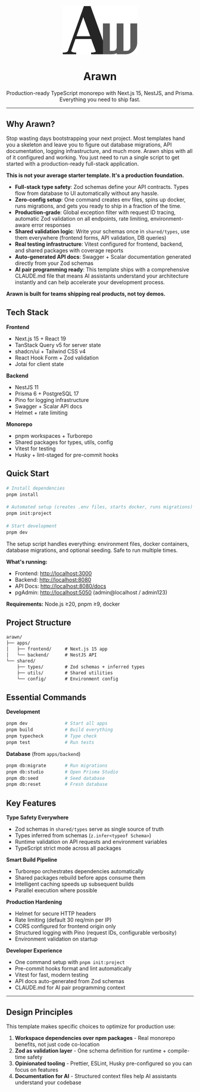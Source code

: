 <div align="center">
  <img src="assets/logo.svg" alt="Arawn Logo" width="200">
  <h1>Arawn</h1>
  <p>Production-ready TypeScript monorepo with Next.js 15, NestJS, and Prisma. Everything you need to ship fast.</p>
</div>

---

## Why Arawn?

Stop wasting days bootstrapping your next project. Most templates hand you a skeleton and leave you to figure out database migrations, API documentation, logging infrastructure, and much more. Arawn ships with all of it configured and working. You just need to run a single script to get started with a production-ready full-stack application.

**This is not your average starter template. It's a production foundation.**

- **Full-stack type safety**: Zod schemas define your API contracts. Types flow from database to UI automatically without any hassle.
- **Zero-config setup**: One command creates env files, spins up docker, runs migrations, and gets you ready to ship in a fraction of the time.
- **Production-grade**: Global exception filter with request ID tracing, automatic Zod validation on all endpoints, rate limiting, environment-aware error responses
- **Shared validation logic**: Write your schemas once in `shared/types`, use them everywhere (frontend forms, API validation, DB queries)
- **Real testing infrastructure**: Vitest configured for frontend, backend, and shared packages with coverage reports
- **Auto-generated API docs**: Swagger + Scalar documentation generated directly from your Zod schemas
- **AI pair programming ready**: This template ships with a comprehensive CLAUDE.md file that means AI assistants understand your architecture instantly and can help accelerate your development process.

**Arawn is built for teams shipping real products, not toy demos.**

## Tech Stack

**Frontend**

- Next.js 15 + React 19
- TanStack Query v5 for server state
- shadcn/ui + Tailwind CSS v4
- React Hook Form + Zod validation
- Jotai for client state

**Backend**

- NestJS 11
- Prisma 6 + PostgreSQL 17
- Pino for logging infrastructure
- Swagger + Scalar API docs
- Helmet + rate limiting

**Monorepo**

- pnpm workspaces + Turborepo
- Shared packages for types, utils, config
- Vitest for testing
- Husky + lint-staged for pre-commit hooks

## Quick Start

```bash
# Install dependencies
pnpm install

# Automated setup (creates .env files, starts docker, runs migrations)
pnpm init:project

# Start development
pnpm dev
```

The setup script handles everything: environment files, docker containers, database migrations, and optional seeding. Safe to run multiple times.

**What's running:**

- Frontend: [http://localhost:3000](http://localhost:3000)
- Backend: [http://localhost:8080](http://localhost:8080)
- API Docs: [http://localhost:8080/docs](http://localhost:8080/docs)
- pgAdmin: [http://localhost:5050](http://localhost:5050) (admin@localhost / admin123)

**Requirements:** Node.js ≥20, pnpm ≥9, docker

## Project Structure

```
arawn/
├── apps/
│   ├── frontend/     # Next.js 15 app
│   └── backend/      # NestJS API
└── shared/
    ├── types/        # Zod schemas + inferred types
    ├── utils/        # Shared utilities
    └── config/       # Environment config
```

## Essential Commands

**Development**

```bash
pnpm dev              # Start all apps
pnpm build            # Build everything
pnpm typecheck        # Type check
pnpm test             # Run tests
```

**Database** (from `apps/backend`)

```bash
pnpm db:migrate       # Run migrations
pnpm db:studio        # Open Prisma Studio
pnpm db:seed          # Seed database
pnpm db:reset         # Fresh database
```

## Key Features

**Type Safety Everywhere**

- Zod schemas in `shared/types` serve as single source of truth
- Types inferred from schemas (`z.infer<typeof Schema>`)
- Runtime validation on API requests and environment variables
- TypeScript strict mode across all packages

**Smart Build Pipeline**

- Turborepo orchestrates dependencies automatically
- Shared packages rebuild before apps consume them
- Intelligent caching speeds up subsequent builds
- Parallel execution where possible

**Production Hardening**

- Helmet for secure HTTP headers
- Rate limiting (default 30 req/min per IP)
- CORS configured for frontend origin only
- Structured logging with Pino (request IDs, configurable verbosity)
- Environment validation on startup

**Developer Experience**

- One command setup with `pnpm init:project`
- Pre-commit hooks format and lint automatically
- Vitest for fast, modern testing
- API docs auto-generated from Zod schemas
- CLAUDE.md for AI pair programming context

---

## Design Principles

This template makes specific choices to optimize for production use:

1. **Workspace dependencies over npm packages** - Real monorepo benefits, not just code co-location
2. **Zod as validation layer** - One schema definition for runtime + compile-time safety
3. **Opinionated tooling** - Prettier, ESLint, Husky pre-configured so you can focus on features
4. **Documentation for AI** - Structured context files help AI assistants understand your codebase
